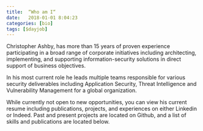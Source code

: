 ```yaml
---
title:  “Who am I“
date:   2018-01-01 8:04:23
categories: [bio]
tags: [$dayjob]
---
```

Christopher Ashby, has more than 15 years of proven experience participating in a broad range of corporate initiatives including architecting, implementing, and supporting information-security solutions in direct support of business objectives.

In his most current role he leads multiple teams responsible for various security deliverables including Application Security, Threat Intelligence and Vulnerability Management for a global organization.

While currently not open to new opportunities, you can view his current resume including publications, projects, and experiences on either Linkedin or Indeed. Past and present projects are located on Github, and a list of skills and publications are located below.
